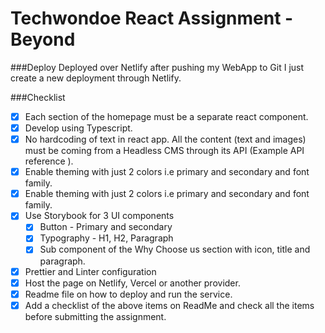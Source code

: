 # Techwondoe React Assignment - Beyond

###Deploy
Deployed over Netlify after pushing my WebApp to Git I just create a new deployment through Netlify.

###Checklist

- [x] Each section of the homepage must be a separate react component.
- [x] Develop using Typescript.
- [x] No hardcoding of text in react app. All the content (text and images) must be coming from a Headless CMS through its API (Example API reference ).
- [x] Enable theming with just 2 colors i.e primary and secondary and font family.
- [x] Enable theming with just 2 colors i.e primary and secondary and font family.
- [x] Use Storybook for 3 UI components
  - [x] Button - Primary and secondary
  - [x] Typography - H1, H2, Paragraph
  - [x] Sub component of the Why Choose us section with icon, title and paragraph.
- [x] Prettier and Linter configuration
- [x] Host the page on Netlify, Vercel or another provider.
- [x] Readme file on how to deploy and run the service.
- [x] Add a checklist of the above items on ReadMe and check all the items before submitting the assignment.
